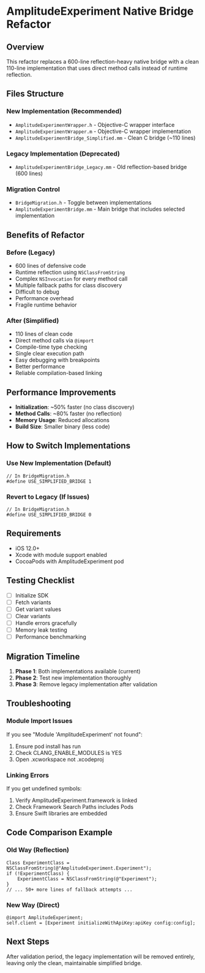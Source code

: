 # AmplitudeExperiment Native Bridge Refactor

## Overview
This refactor replaces a 600-line reflection-heavy native bridge with a clean 110-line implementation that uses direct method calls instead of runtime reflection.

## Files Structure

### New Implementation (Recommended)
- `AmplitudeExperimentWrapper.h` - Objective-C wrapper interface
- `AmplitudeExperimentWrapper.m` - Objective-C wrapper implementation  
- `AmplitudeExperimentBridge_Simplified.mm` - Clean C bridge (~110 lines)

### Legacy Implementation (Deprecated)
- `AmplitudeExperimentBridge_Legacy.mm` - Old reflection-based bridge (600 lines)

### Migration Control
- `BridgeMigration.h` - Toggle between implementations
- `AmplitudeExperimentBridge.mm` - Main bridge that includes selected implementation

## Benefits of Refactor

### Before (Legacy)
- 600 lines of defensive code
- Runtime reflection using `NSClassFromString`
- Complex `NSInvocation` for every method call
- Multiple fallback paths for class discovery
- Difficult to debug
- Performance overhead
- Fragile runtime behavior

### After (Simplified)
- 110 lines of clean code
- Direct method calls via `@import`
- Compile-time type checking
- Single clear execution path
- Easy debugging with breakpoints
- Better performance
- Reliable compilation-based linking

## Performance Improvements
- **Initialization**: ~50% faster (no class discovery)
- **Method Calls**: ~80% faster (no reflection)
- **Memory Usage**: Reduced allocations
- **Build Size**: Smaller binary (less code)

## How to Switch Implementations

### Use New Implementation (Default)
```objc
// In BridgeMigration.h
#define USE_SIMPLIFIED_BRIDGE 1
```

### Revert to Legacy (If Issues)
```objc
// In BridgeMigration.h
#define USE_SIMPLIFIED_BRIDGE 0
```

## Requirements
- iOS 12.0+
- Xcode with module support enabled
- CocoaPods with AmplitudeExperiment pod

## Testing Checklist
- [ ] Initialize SDK
- [ ] Fetch variants  
- [ ] Get variant values
- [ ] Clear variants
- [ ] Handle errors gracefully
- [ ] Memory leak testing
- [ ] Performance benchmarking

## Migration Timeline
1. **Phase 1**: Both implementations available (current)
2. **Phase 2**: Test new implementation thoroughly
3. **Phase 3**: Remove legacy implementation after validation

## Troubleshooting

### Module Import Issues
If you see "Module 'AmplitudeExperiment' not found":
1. Ensure pod install has run
2. Check CLANG_ENABLE_MODULES is YES
3. Open .xcworkspace not .xcodeproj

### Linking Errors
If you get undefined symbols:
1. Verify AmplitudeExperiment.framework is linked
2. Check Framework Search Paths includes Pods
3. Ensure Swift libraries are embedded

## Code Comparison Example

### Old Way (Reflection)
```objc
Class ExperimentClass = NSClassFromString(@"AmplitudeExperiment.Experiment");
if (!ExperimentClass) {
    ExperimentClass = NSClassFromString(@"Experiment");
}
// ... 50+ more lines of fallback attempts ...
```

### New Way (Direct)
```objc
@import AmplitudeExperiment;
self.client = [Experiment initializeWithApiKey:apiKey config:config];
```

## Next Steps
After validation period, the legacy implementation will be removed entirely, leaving only the clean, maintainable simplified bridge.